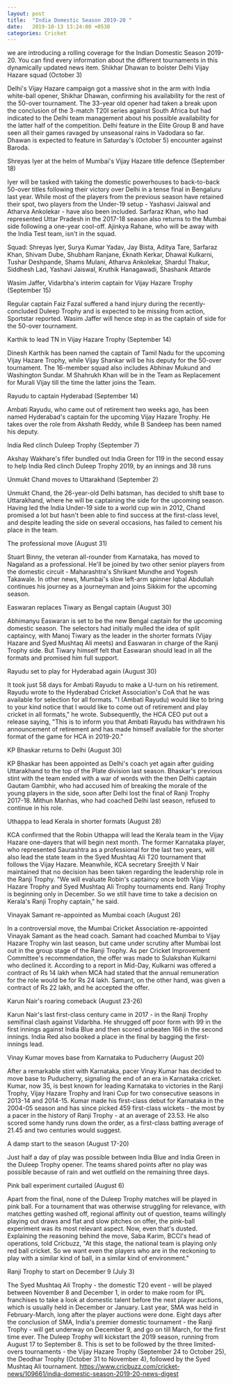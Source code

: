 ```yaml
---
layout: post
title:  "India Domestic Season 2019-20 "
date:   2019-10-13 13:24:00 +0530
categories: Cricket
---
```

 
we are introducing a rolling coverage for the Indian Domestic Season 2019-20. You can find every information about the different tournaments in this dynamically updated news item.
Shikhar Dhawan to bolster Delhi Vijay Hazare squad (October 3)

Delhi's Vijay Hazare campaign got a massive shot in the arm with India white-ball opener, Shikhar Dhawan, confirming his availability for the rest of the 50-over tournament. The 33-year old opener had taken a break upon the conclusion of the 3-match T20I series against South Africa but had indicated to the Delhi team management about his possible availability for the latter half of the competition. Delhi feature in the Elite Group B and have seen all their games ravaged by unseasonal rains in Vadodara so far. Dhawan is expected to feature in Saturday's (October 5) encounter against Baroda.

Shreyas Iyer at the helm of Mumbai's Vijay Hazare title defence (September 18)

Iyer will be tasked with taking the domestic powerhouses to back-to-back 50-over titles following their victory over Delhi in a tense final in Bengaluru last year. While most of the players from the previous season have retained their spot, two players from the Under-19 setup - Yashasvi Jaiswal and Atharva Ankolekar - have also been included. Sarfaraz Khan, who had represented Uttar Pradesh in the 2017-18 season also returns to the Mumbai side following a one-year cool-off. Ajinkya Rahane, who will be away with the India Test team, isn't in the squad.

Squad: Shreyas Iyer, Surya Kumar Yadav, Jay Bista, Aditya Tare, Sarfaraz Khan, Shivam Dube, Shubham Ranjane, Eknath Kerkar, Dhawal Kulkarni, Tushar Deshpande, Shams Mulani, Atharva Ankolekar, Shardul Thakur, Siddhesh Lad, Yashavi Jaiswal, Kruthik Hanagawadi, Shashank Attarde

Wasim Jaffer, Vidarbha's interim captain for Vijay Hazare Trophy (September 15)

Regular captain Faiz Fazal suffered a hand injury during the recently-concluded Duleep Trophy and is expected to be missing from action, Sportstar reported. Wasim Jaffer will hence step in as the captain of side for the 50-over tournament.

Karthik to lead TN in Vijay Hazare Trophy (September 14)

Dinesh Karthik has been named the captain of Tamil Nadu for the upcoming Vijay Hazare Trophy, while Vijay Shankar will be his deputy for the 50-over tournament. The 16-member squad also includes Abhinav Mukund and Washington Sundar. M Shahrukh Khan will be in the Team as Replacement for Murali Vijay till the time the latter joins the Team.

Rayudu to captain Hyderabad (September 14)

Ambati Rayudu, who came out of retirement two weeks ago, has been named Hyderabad's captain for the upcoming Vijay Hazare Trophy. He takes over the role from Akshath Reddy, while B Sandeep has been named his deputy.

India Red clinch Duleep Trophy (September 7)

Akshay Wakhare's fifer bundled out India Green for 119 in the second essay to help India Red clinch Duleep Trophy 2019, by an innings and 38 runs

Unmukt Chand moves to Uttarakhand (September 2)

Unmukt Chand, the 26-year-old Delhi batsman, has decided to shift base to Uttarakhand, where he will be captaining the side for the upcoming season. Having led the India Under-19 side to a world cup win in 2012, Chand promised a lot but hasn't been able to find success at the first-class level, and despite leading the side on several occasions, has failed to cement his place in the team.

The professional move (August 31)

Stuart Binny, the veteran all-rounder from Karnataka, has moved to Nagaland as a professional. He'll be joined by two other senior players from the domestic circuit - Maharashtra's Shrikant Mundhe and Yogesh Takawale. In other news, Mumbai's slow left-arm spinner Iqbal Abdullah continues his journey as a journeyman and joins Sikkim for the upcoming season.

Easwaran replaces Tiwary as Bengal captain (August 30)

Abhimanyu Easwaran is set to be the new Bengal captain for the upcoming domestic season. The selectors had initially mulled the idea of split captaincy, with Manoj Tiwary as the leader in the shorter formats (Vijay Hazare and Syed Mushtaq Ali meets) and Easwaran in charge of the Ranji Trophy side. But Tiwary himself felt that Easwaran should lead in all the formats and promised him full support.

Rayudu set to play for Hyderabad again (August 30)

It took just 58 days for Ambati Rayudu to make a U-turn on his retirement. Rayudu wrote to the Hyderabad Cricket Association's CoA that he was available for selection for all formats. "I (Ambati Rayudu) would like to bring to your kind notice that I would like to come out of retirement and play cricket in all formats," he wrote. Subsequently, the HCA CEO put out a release saying, "This is to inform you that Ambati Rayudu has withdrawn his announcement of retirement and has made himself available for the shorter format of the game for HCA in 2019-20."

KP Bhaskar returns to Delhi (August 30)

KP Bhaskar has been appointed as Delhi's coach yet again after guiding Uttarakhand to the top of the Plate division last season. Bhaskar's previous stint with the team ended with a war of words with the then Delhi captain Gautam Gambhir, who had accused him of breaking the morale of the young players in the side, soon after Delhi lost the final of Ranji Trophy 2017-18. Mithun Manhas, who had coached Delhi last season, refused to continue in his role.

Uthappa to lead Kerala in shorter formats (August 28)

KCA confirmed that the Robin Uthappa will lead the Kerala team in the Vijay Hazare one-dayers that will begin next month. The former Karnataka player, who represented Saurashtra as a professional for the last two years, will also lead the state team in the Syed Mushtaq Ali T20 tournament that follows the Vijay Hazare. Meanwhile, KCA secretary Sreejith V Nair maintained that no decision has been taken regarding the leadership role in the Ranji Trophy. "We will evaluate Robin's captaincy once both Vijay Hazare Trophy and Syed Mushtaq Ali Trophy tournaments end. Ranji Trophy is beginning only in December. So we still have time to take a decision on Kerala's Ranji Trophy captain," he said.

Vinayak Samant re-appointed as Mumbai coach (August 26)

In a controversial move, the Mumbai Cricket Association re-appointed Vinayak Samant as the head coach. Samant had coached Mumbai to Vijay Hazare Trophy win last season, but came under scrutiny after Mumbai lost out in the group stage of the Ranji Trophy. As per Cricket Improvement Committee's recommendation, the offer was made to Sulakshan Kulkarni who declined it. According to a report in Mid-Day, Kulkarni was offered a contract of Rs 14 lakh when MCA had stated that the annual remuneration for the role would be for Rs 24 lakh. Samant, on the other hand, was given a contract of Rs 22 lakh, and he accepted the offer.

Karun Nair's roaring comeback (August 23-26)

Karun Nair's last first-class century came in 2017 - in the Ranji Trophy semifinal clash against Vidarbha. He shrugged off poor form with 99 in the first innings against India Blue and then scored unbeaten 166 in the second innings. India Red also booked a place in the final by bagging the first-innings lead.

Vinay Kumar moves base from Karnataka to Puducherry (August 20)

After a remarkable stint with Karnataka, pacer Vinay Kumar has decided to move base to Puducherry, signaling the end of an era in Karnataka cricket. Kumar, now 35, is best known for leading Karnataka to victories in the Ranji Trophy, Vijay Hazare Trophy and Irani Cup for two consecutive seasons in 2013-14 and 2014-15. Kumar made his first-class debut for Karnataka in the 2004-05 season and has since picked 459 first-class wickets - the most by a pacer in the history of Ranji Trophy - at an average of 23.53. He also scored some handy runs down the order, as a first-class batting average of 21.45 and two centuries would suggest.

A damp start to the season (August 17-20)

Just half a day of play was possible between India Blue and India Green in the Duleep Trophy opener. The teams shared points after no play was possible because of rain and wet outfield on the remaining three days.

Pink ball experiment curtailed (August 6)

Apart from the final, none of the Duleep Trophy matches will be played in pink ball. For a tournament that was otherwise struggling for relevance, with matches getting washed off, regional affinity out of question, teams willingly playing out draws and flat and slow pitches on offer, the pink-ball experiment was its most relevant aspect. Now, even that's dusted. Explaining the reasoning behind the move, Saba Karim, BCCI's head of operations, told Cricbuzz, "At this stage, the national team is playing only red ball cricket. So we want even the players who are in the reckoning to play with a similar kind of ball, in a similar kind of environment."

Ranji Trophy to start on December 9 (July 3)

The Syed Mushtaq Ali Trophy - the domestic T20 event - will be played between November 8 and December 1, in order to make room for IPL franchises to take a look at domestic talent before the next player auctions, which is usually held in December or January. Last year, SMA was held in February-March, long after the player auctions were done. Eight days after the conclusion of SMA, India's premier domestic tournament - the Ranji Trophy - will get underway on December 9, and go on till March, for the first time ever. The Duleep Trophy will kickstart the 2019 season, running from August 17 to September 8. This is set to be followed by the three limited-overs tournaments - the Vijay Hazare Trophy (September 24 to October 25), the Deodhar Trophy (October 31 to November 4), followed by the Syed Mushtaq Ali tournament.
https://www.cricbuzz.com/cricket-news/109661/india-domestic-season-2019-20-news-digest
